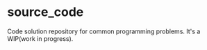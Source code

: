 # source_code
Code solution repository for common programming problems. It's a WIP(work in progress).
